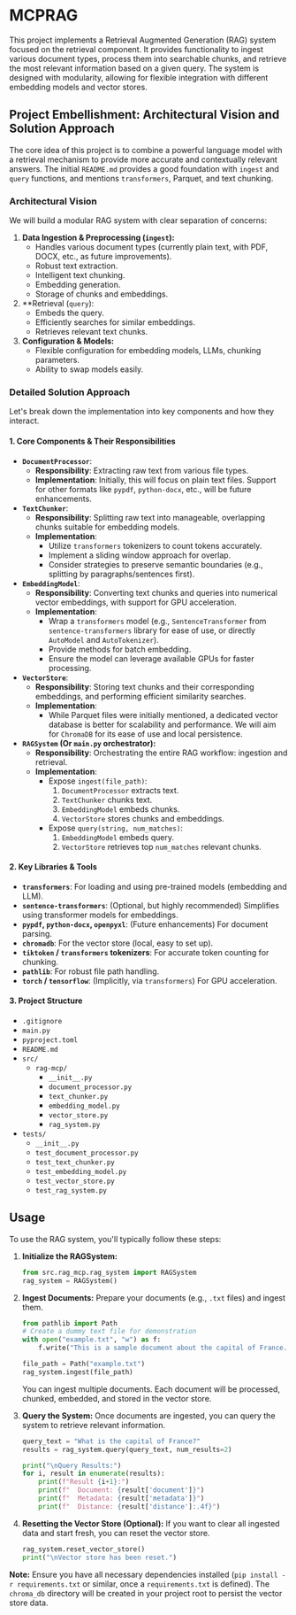 # MCPRAG

This project implements a Retrieval Augmented Generation (RAG) system focused on the retrieval component. It provides functionality to ingest various document types, process them into searchable chunks, and retrieve the most relevant information based on a given query. The system is designed with modularity, allowing for flexible integration with different embedding models and vector stores.

## Project Embellishment: Architectural Vision and Solution Approach

The core idea of this project is to combine a powerful language model with a retrieval mechanism to provide more accurate and contextually relevant answers. The initial `README.md` provides a good foundation with `ingest` and `query` functions, and mentions `transformers`, Parquet, and text chunking.

### Architectural Vision

We will build a modular RAG system with clear separation of concerns:

1.  **Data Ingestion & Preprocessing (`ingest`):**
    *   Handles various document types (currently plain text, with PDF, DOCX, etc., as future improvements).
    *   Robust text extraction.
    *   Intelligent text chunking.
    *   Embedding generation.
    *   Storage of chunks and embeddings.
2.  **Retrieval (`query`):
    *   Embeds the query.
    *   Efficiently searches for similar embeddings.
    *   Retrieves relevant text chunks.
3.  **Configuration & Models:**
    *   Flexible configuration for embedding models, LLMs, chunking parameters.
    *   Ability to swap models easily.

### Detailed Solution Approach

Let's break down the implementation into key components and how they interact.

#### 1. Core Components & Their Responsibilities

*   **`DocumentProcessor`**:
    *   **Responsibility**: Extracting raw text from various file types.
    *   **Implementation**: Initially, this will focus on plain text files. Support for other formats like `pypdf`, `python-docx`, etc., will be future enhancements.
*   **`TextChunker`**:
    *   **Responsibility**: Splitting raw text into manageable, overlapping chunks suitable for embedding models.
    *   **Implementation**:
        *   Utilize `transformers` tokenizers to count tokens accurately.
        *   Implement a sliding window approach for overlap.
        *   Consider strategies to preserve semantic boundaries (e.g., splitting by paragraphs/sentences first).
*   **`EmbeddingModel`**:
    *   **Responsibility**: Converting text chunks and queries into numerical vector embeddings, with support for GPU acceleration.
    *   **Implementation**:
        *   Wrap a `transformers` model (e.g., `SentenceTransformer` from `sentence-transformers` library for ease of use, or directly `AutoModel` and `AutoTokenizer`).
        *   Provide methods for batch embedding.
        *   Ensure the model can leverage available GPUs for faster processing.
*   **`VectorStore`**:
    *   **Responsibility**: Storing text chunks and their corresponding embeddings, and performing efficient similarity searches.
    *   **Implementation**:
        *   While Parquet files were initially mentioned, a dedicated vector database is better for scalability and performance. We will aim for `ChromaDB` for its ease of use and local persistence.
*   **`RAGSystem` (Or `main.py` orchestrator):**
    *   **Responsibility**: Orchestrating the entire RAG workflow: ingestion and retrieval.
    *   **Implementation**:
        *   Expose `ingest(file_path)`:
            1.  `DocumentProcessor` extracts text.
            2.  `TextChunker` chunks text.
            3.  `EmbeddingModel` embeds chunks.
            4.  `VectorStore` stores chunks and embeddings.
        *   Expose `query(string, num_matches)`:
            1.  `EmbeddingModel` embeds query.
            2.  `VectorStore` retrieves top `num_matches` relevant chunks.

#### 2. Key Libraries & Tools

*   **`transformers`**: For loading and using pre-trained models (embedding and LLM).
*   **`sentence-transformers`**: (Optional, but highly recommended) Simplifies using transformer models for embeddings.
*   **`pypdf`, `python-docx`, `openpyxl`**: (Future enhancements) For document parsing.
*   **`chromadb`**: For the vector store (local, easy to set up).
*   **`tiktoken` / `transformers` tokenizers**: For accurate token counting for chunking.
*   **`pathlib`**: For robust file path handling.
*   **`torch` / `tensorflow`**: (Implicitly, via `transformers`) For GPU acceleration.

#### 3. Project Structure

-   `.gitignore`
-   `main.py`
-   `pyproject.toml`
-   `README.md`
-   `src/`
    -   `rag-mcp/`
        -   `__init__.py`
        -   `document_processor.py`
        -   `text_chunker.py`
        -   `embedding_model.py`
        -   `vector_store.py`
        -   `rag_system.py`
-   `tests/`
    -   `__init__.py`
    -   `test_document_processor.py`
    -   `test_text_chunker.py`
    -   `test_embedding_model.py`
    -   `test_vector_store.py`
    -   `test_rag_system.py`

## Usage

To use the RAG system, you'll typically follow these steps:

1.  **Initialize the RAGSystem:**
    ```python
    from src.rag_mcp.rag_system import RAGSystem
    rag_system = RAGSystem()
    ```

2.  **Ingest Documents:**
    Prepare your documents (e.g., `.txt` files) and ingest them.
    ```python
    from pathlib import Path
    # Create a dummy text file for demonstration
    with open("example.txt", "w") as f:
        f.write("This is a sample document about the capital of France. Paris is the capital and largest city of France.")

    file_path = Path("example.txt")
    rag_system.ingest(file_path)
    ```
    You can ingest multiple documents. Each document will be processed, chunked, embedded, and stored in the vector store.

3.  **Query the System:**
    Once documents are ingested, you can query the system to retrieve relevant information.
    ```python
    query_text = "What is the capital of France?"
    results = rag_system.query(query_text, num_results=2)

    print("\nQuery Results:")
    for i, result in enumerate(results):
        print(f"Result {i+1}:")
        print(f"  Document: {result['document']}")
        print(f"  Metadata: {result['metadata']}")
        print(f"  Distance: {result['distance']:.4f}")
    ```

4.  **Resetting the Vector Store (Optional):**
    If you want to clear all ingested data and start fresh, you can reset the vector store.
    ```python
    rag_system.reset_vector_store()
    print("\nVector store has been reset.")
    ```

**Note:** Ensure you have all necessary dependencies installed (`pip install -r requirements.txt` or similar, once a `requirements.txt` is defined). The `chroma_db` directory will be created in your project root to persist the vector store data.
